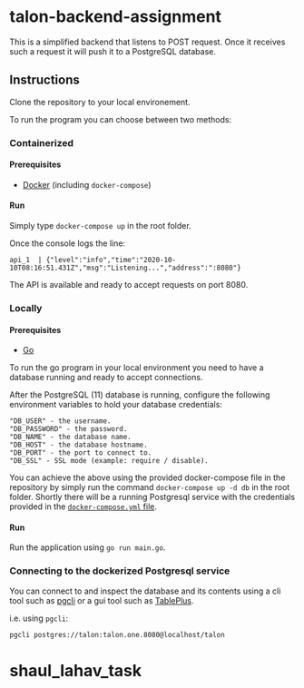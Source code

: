 # talon-backend-assignment

This is a simplified backend that listens to POST request. Once it receives such a request it will push it to a PostgreSQL database.


## Instructions
Clone the repository to your local environement.

To run the program you can choose between two methods:

### Containerized

#### Prerequisites
 - [Docker](https://docs.docker.com/compose/install/) (including `docker-compose`)

#### Run
Simply type `docker-compose up` in the root folder.

Once the console logs the line:
```
api_1  | {"level":"info","time":"2020-10-10T08:16:51.431Z","msg":"Listening...","address":":8080"}
``` 
The API is available and ready to accept requests on port 8080.

### Locally

#### Prerequisites
 - [Go](https://golang.org/doc/install)

To run the go program in your local environment you need to have a database running and ready to accept connections.

After the PostgreSQL (11) database is running, configure the following environment variables to hold your database credentials:

```
"DB_USER" - the username.
"DB_PASSWORD" - the password.
"DB_NAME" - the database name.
"DB_HOST" - the database hostname.
"DB_PORT" - the port to connect to.
"DB_SSL" - SSL mode (example: require / disable).
```

You can achieve the above using the provided docker-compose file in the repository by simply run the command `docker-compose up -d db` in the root folder. Shortly there will be a running Postgresql service with the credentials provided in the [`docker-compose.yml` file](docker-compose.yml#L11-L15).

#### Run

Run the application using `go run main.go`.

### Connecting to the dockerized Postgresql service
You can connect to and inspect the database and its contents using a cli tool such as [pgcli](https://www.pgcli.com/) or a gui tool such as [TablePlus](https://tableplus.com/).

i.e. using `pgcli`:
```shell
pgcli postgres://talon:talon.one.8080@localhost/talon
```
# shaul_lahav_task
